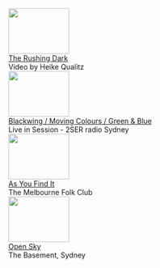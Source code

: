 <div class="yt-entry">
  <div class="yt-img">
    <a href="?v=DxTKUIL_tpI">
      <img src="http://i.ytimg.com/vi/DxTKUIL_tpI/default.jpg" width="120" height="90" />
    </a>
  </div>
  <div class="yt-txt">
    <a href="?v=DxTKUIL_tpI">The Rushing Dark</a><br />
    Video by Heike Qualitz
  </div>
</div>

<div class="yt-entry">
  <div class="yt-img">
    <a href="?v=XUfGjLWvW9g">
      <img src="http://i.ytimg.com/vi/XUfGjLWvW9g/default.jpg" width="120" height="90" />
    </a>
  </div>
  <div class="yt-txt">
    <a href="?v=XUfGjLWvW9g">Blackwing / Moving Colours / Green & Blue</a><br />
    Live in Session - 2SER radio Sydney
  </div>
</div>

<!--
<div class="yt-entry">
  <div class="yt-img">
    <a href="?v=2DJJfnrM7hw">
      <img src="http://i.ytimg.com/vi/2DJJfnrM7hw/default.jpg" width="120" height="90" />
    </a>
  </div>
  <div class="yt-txt">
    <a href="?v=2DJJfnrM7hw">Can't Sleep for Dreaming</a> <br />
    SBS TV 'Rockwiz'
  </div>
</div>
-->

<div class="yt-entry">
  <div class="yt-img">
    <a href="?v=1EPzVPGBlBc">
      <img src="http://i.ytimg.com/vi/1EPzVPGBlBc/default.jpg" width="120" height="90" />
    </a>
  </div>
  <div class="yt-txt">
    <a href="?v=1EPzVPGBlBc">As You Find It</a> <br />
    The Melbourne Folk Club
  </div>
</div>

<div class="yt-entry">
  <div class="yt-img">
    <a href="?v=xbO8nk_jeSY">
      <img src="http://i.ytimg.com/vi/xbO8nk_jeSY/default.jpg" width="120" height="90" />
    </a>
  </div>
  <div class="yt-txt">
    <a href="?v=xbO8nk_jeSY">Open Sky</a> <br />
    The Basement, Sydney
  </div>
</div>

<div class="clear"></div>
